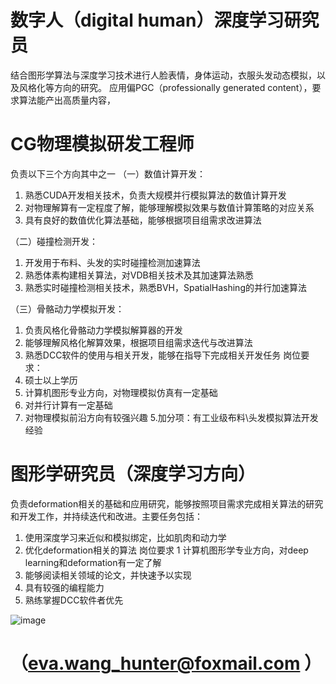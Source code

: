 # 数字人（digital human）深度学习研究员
结合图形学算法与深度学习技术进行人脸表情，身体运动，衣服头发动态模拟，以及风格化等方向的研究。
应用偏PGC（professionally generated content），要求算法能产出高质量内容，

#  CG物理模拟研发工程师
负责以下三个方向其中之一
（一）数值计算开发：
1. 熟悉CUDA开发相关技术，负责大规模并行模拟算法的数值计算开发
2. 对物理解算有一定程度了解，能够理解模拟效果与数值计算策略的对应关系
3. 具有良好的数值优化算法基础，能够根据项目组需求改进算法

（二）碰撞检测开发：
1. 开发用于布料、头发的实时碰撞检测加速算法
2. 熟悉体素构建相关算法，对VDB相关技术及其加速算法熟悉
3. 熟悉实时碰撞检测相关技术，熟悉BVH，SpatialHashing的并行加速算法

（三）骨骼动力学模拟开发：
1. 负责风格化骨骼动力学模拟解算器的开发
2. 能够理解风格化解算效果，根据项目组需求迭代与改进算法
3. 熟悉DCC软件的使用与相关开发，能够在指导下完成相关开发任务
岗位要求：
1. 硕士以上学历
2. 计算机图形专业方向，对物理模拟仿真有一定基础
3. 对并行计算有一定基础
4. 对物理模拟前沿方向有较强兴趣
5.加分项：有工业级布料\头发模拟算法开发经验

#  图形学研究员（深度学习方向）
负责deformation相关的基础和应用研究，能够按照项目需求完成相关算法的研究和开发工作，并持续迭代和改进。主要任务包括：
1. 使用深度学习来近似和模拟绑定，比如肌肉和动力学
2. 优化deformation相关的算法
岗位要求
1 计算机图形学专业方向，对deep learning和deformation有一定了解
2. 能够阅读相关领域的论文，并快速予以实现
3. 具有较强的编程能力
4. 熟练掌握DCC软件者优先


![image](https://user-images.githubusercontent.com/32897594/130930950-ecafec76-635e-41f0-9e53-4b4e4cfeca6e.png)
#    （eva.wang_hunter@foxmail.com  ）











